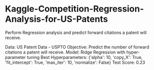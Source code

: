 # Kaggle-Competition-Regression-Analysis-for-US-Patents
Perform Regression analysis and predict forward citations a patent will receive.

Data: US Patent Data - USPTO
Objective: Predict the number of forward citations a patent will receive.
Model: Ridge Regression with hyper-parameter tuning
Best Hyperparameters: {'alpha': 10, 'copy_X': True, 'fit_intercept': True, 'max_iter': 10, 'normalize': False}
Test Score: 0.23
